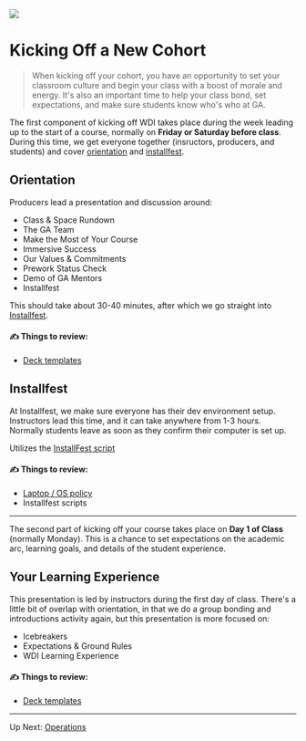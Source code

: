 ![](https://ga-dash.s3.amazonaws.com/production/assets/logo-9f88ae6c9c3871690e33280fcf557f33.png)

# Kicking Off a New Cohort

> When kicking off your cohort, you have an opportunity to set your classroom culture and begin your class with a boost of morale and energy. It's also an important time to help your class bond, set expectations, and make sure students know who's who at GA.

The first component of kicking off WDI takes place during the week leading up to the start of a course, normally on **Friday or Saturday before class**. During this time, we get everyone together (insructors, producers, and students) and cover [orientation](#orientation) and [installfest](#installfest).

## Orientation

Producers lead a presentation and discussion around:

- Class & Space Rundown
- The GA Team
- Make the Most of Your Course
- Immersive Success
- Our Values & Commitments
- Prework Status Check
- Demo of GA Mentors
- Installfest

This should take about 30-40 minutes, after which we go straight into [Installfest](#installfest).

#### ✍ Things to review:

- [Deck templates](https://www.dropbox.com/l/f4GuuL81zNFyE8g62YA7cu)

## Installfest

At Installfest, we make sure everyone has their dev environment setup. Instructors lead this time, and it can take anywhere from 1-3 hours. Normally students leave as soon as they confirm their computer is set up.

Utilizes the [InstallFest script](https://github.com/ga-dc/installfest)

#### ✍ Things to review:

- [Laptop / OS policy](../02-appendix/technology-policy.md)
- Installfest scripts

---

The second part of kicking off your course takes place on **Day 1 of Class** (normally Monday). This is a chance to set expectations on the academic arc, learning goals, and details of the student experience.

## Your Learning Experience

This presentation is led by instructors during the first day of class. There's a little bit of overlap with orientation, in that we do a group bonding and introductions activity again, but this presentation is more focused on:

- Icebreakers
- Expectations & Ground Rules
- WDI Learning Experience

#### ✍ Things to review:

- [Deck templates](https://www.dropbox.com/l/8aDoic3NcEyIuXG9baS8jq)

---

Up Next: [Operations](../02-operations.md)
